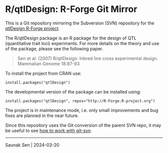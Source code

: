 # R/qtlDesign: R-Forge Git Mirror

This is a Git repository mirroring the Subversion (SVN) repository for
the [qtlDesign R-Forge
project](https://r-forge.r-project.org/R/?group_id=52).

The R/qtlDesign package is an R package for the design of QTL
(quantitative trait loci) experiments.  For more details on the theory
and use of the package, please see the following paper.

> Sen et al. (2007) R/qtlDesign: Inbred line cross experimental
> design.  Mammalian Genome 18:87-93

To install the project from CRAN use:

    install.packages("qtlDesign")
	
The developmental version of the package can be installed using:

    install.packages("qtlDesign", repos="http://R-Forge.R-project.org")
	
The project is in maintenance mode, i.e. only small improvements and
bug fixes are planned in the near future.

Since this repository uses the Git conversion of the parent SVN repo,
it may be useful to see [how to work with
git-svn](https://gist.github.com/rickyah/7bc2de953ce42ba07116).

<hr>
Saunak Sen | 2024-03-20


